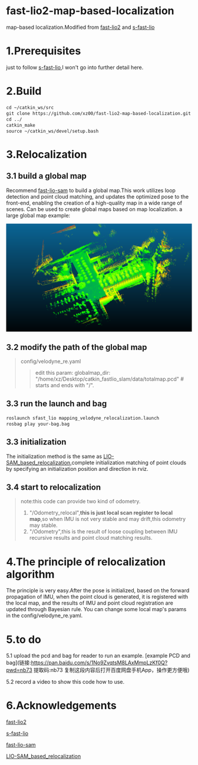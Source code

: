 # fast-lio2-map-based-localization
map-based localization.Modified from [fast-lio2](https://github.com/hku-mars/FAST_LIO) and [s-fast-lio](https://github.com/zlwang7/S-FAST_LIO)


# 1.Prerequisites
just to follow [s-fast-lio](https://github.com/zlwang7/S-FAST_LIO),I won't go into further detail here.

# 2.Build 
```
cd ~/catkin_ws/src
git clone https://github.com/xz00/fast-lio2-map-based-localization.git
cd ../
catkin_make
source ~/catkin_ws/devel/setup.bash
```

# 3.Relocalization
## 3.1 build a global map
Recommend [fast-lio-sam](https://github.com/kahowang/FAST_LIO_SAM/tree/master) to build a global map.This work utilizes loop detection and point cloud matching, and updates the optimized pose to the front-end, enabling the creation of a high-quality map in a wide range of scenes. Can be used to create global maps based on map localization.
a large global map example:

<img src=pic/globalmap.png align = "middle"  width="600" />

## 3.2 modify the path of the global map
> config/velodyne_re.yaml
>> edit this param: globalmap_dir: "/home/xz/Desktop/catkin_fastlio_slam/data/totalmap.pcd"  # starts and ends with "/". 

## 3.3 run the launch and bag
```
roslaunch sfast_lio mapping_velodyne_relocalization.launch
rosbag play your-bag.bag
```

## 3.3 initialization
The initialization method is the same as [LIO-SAM_based_relocalization](https://github.com/Gaochao-hit/LIO-SAM_based_relocalization),complete initialization matching of point clouds by specifying an initialization position and direction in rviz.

## 3.4 start to relocalization
> note:this code can provide two kind of odometry.
> 1. "/Odometry_relocal",**this is just local scan register to local map**,so when IMU is not very stable and may drift,this odometry may stable.
> 2. "/Odometry",this is the result of loose coupling between IMU recursive results and point cloud matching results.

# 4.The principle of relocalization algorithm
The principle is very easy.After the pose is initialized, based on the forward propagation of IMU, when the point cloud is generated, it is registered with the local map, and the results of IMU and point cloud registration are updated through Bayesian rule. You can change some local map's params in the config/velodyne_re.yaml.

# 5.to do
5.1 upload the pcd and bag for reader to run an example.   [example PCD and bag](链接:https://pan.baidu.com/s/1No9ZvqtsM8LAxMmpLzKf0Q?pwd=nb73 提取码:nb73 复制这段内容后打开百度网盘手机App，操作更方便哦)

5.2 record a video to show this code how to use.

# 6.Acknowledgements
[fast-lio2](https://github.com/hku-mars/FAST_LIO) 

[s-fast-lio](https://github.com/zlwang7/S-FAST_LIO)

[fast-lio-sam](https://github.com/kahowang/FAST_LIO_SAM/tree/master)

[LIO-SAM_based_relocalization](https://github.com/Gaochao-hit/LIO-SAM_based_relocalization)
